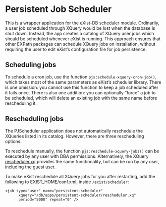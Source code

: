 # Persistent Job Scheduler

This is a wrapper application for the eXist-DB scheduler module. Ordinarily, a user job scheduled through 
XQuery would be lost when the database is shut down. Instead, the app creates a catalog of XQuery user jobs 
which should be scheduled whenever eXist is running. This approach ensures that other EXPath packages can 
schedule XQuery jobs on installation, without requiring the user to edit eXist’s configuration file for 
job persistence.

## Scheduling jobs

To schedule a cron job, use the function `pjs:schedule-xquery-cron-job()`, which takes most of the same
parameters as eXist’s scheduler library. There is one omission: you cannot use this function to keep a 
job scheduled after it fails once. There is also one addition: you can optionally “force” a job to be 
scheduled, which will delete an existing job with the same name before rescheduling it.

## Rescheduling jobs

The PJScheduler application does not automatically reschedule the XQueries listed in its catalog. However, 
there are three rescheduling options.

To reschedule manually, the function `pjs:reschedule-xquery-jobs()` can be executed by any user with DBA 
permissions. Alternatively, the XQuery [rescheduler.xq](rescheduler.xq) provides the same functionality, but can be run by 
any user, including the guest user.

To make eXist reschedule all XQuery jobs for you after restarting, add the following to EXIST_HOME/conf.xml, 
inside `/exist/scheduler`:

    <job type="user" name="persistent-scheduler" 
          xquery="/db/apps/persistent-scheduler/rescheduler.xq"
          period="5000" repeat="0" />


